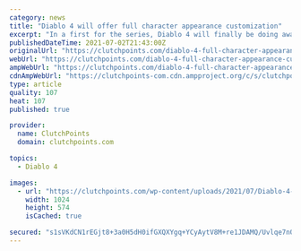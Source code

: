 ```yaml
---
category: news
title: "Diablo 4 will offer full character appearance customization"
excerpt: "In a first for the series, Diablo 4 will finally be doing away with pre-established character pre-sets. “Diablo IV offers players more customization options than ever,” Blizzard said in the most ..."
publishedDateTime: 2021-07-02T21:43:00Z
originalUrl: "https://clutchpoints.com/diablo-4-full-character-appearance-customization/"
webUrl: "https://clutchpoints.com/diablo-4-full-character-appearance-customization/"
ampWebUrl: "https://clutchpoints.com/diablo-4-full-character-appearance-customization/amp/"
cdnAmpWebUrl: "https://clutchpoints-com.cdn.ampproject.org/c/s/clutchpoints.com/diablo-4-full-character-appearance-customization/amp/"
type: article
quality: 107
heat: 107
published: true

provider:
  name: ClutchPoints
  domain: clutchpoints.com

topics:
  - Diablo 4

images:
  - url: "https://clutchpoints.com/wp-content/uploads/2021/07/Diablo-4-will-offer-full-character-appearance-customization-1024x574.jpg"
    width: 1024
    height: 574
    isCached: true

secured: "s1sVKdCN1rEGjt8+3a0H5dH0ifGXQXYgq+YCyAytV8M+re1JDAMQ/Uvlqe7nQyAdsgSPcXWz1FT/bUfNC6qHA/uYU0Ts0BEhQSXrKKIQIhboUIPYykHzhvGP5f65LMNvTznhvoXWzj/RAPR/Zto6P90Aq2oy5eCx2QGztJo0nhUqvcKxifH60/i/a4tCGFjAOk6F98L55x3y4s+/pr3+WTrlz6mGGkBSAIEdf/erRHI+Rlkfu4uNoHQxDw1Aj0+4QHLdW7m8MGnpmgIRUmjN/bpLZ4vrEgjwMiLRTmeY0IpuU9/VQR7IjwZZ6GFnQBhvRftkzQZ2cmPJBbKdHKvId7/aGzj12ejSvggsDGyTaxQ=;MjnQNhqQ4O4RKDB/sv683A=="
---
```


